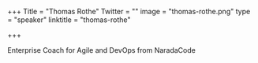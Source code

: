 +++
Title = "Thomas Rothe"
Twitter = ""
image = "thomas-rothe.png"
type = "speaker"
linktitle = "thomas-rothe"

+++

Enterprise Coach for Agile and DevOps from NaradaCode
